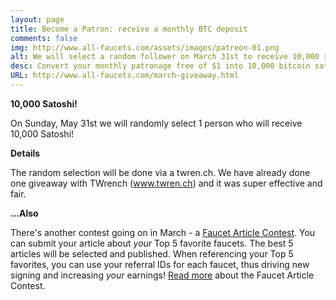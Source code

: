 ```yaml
---
layout: page
title: Become a Patron: receive a monthly BTC deposit
comments: false
img: http://www.all-faucets.com/assets/images/patreon-01.png
alt: We will select a random follower on March 31st to receive 10,000 satoshi! Follow and Retweet this!
desc: Convert your monthly patronage free of $1 into 10,000 bitcoin satoshi! Start at $1 or invest more - other tiers available!
URL: http://www.all-faucets.com/march-giveaway.html
---
```


**10,000 Satoshi!**

</p>
On Sunday, May 31st we will randomly select 1 person who will receive 10,000 Satoshi!

**Details**

The random selection will be done via a twren.ch. We have already done one giveaway with TWrench (www.twren.ch) and it was super effective and fair.

**...Also**

There's another contest going on in March - a <a href="/march-article-contest.html">Faucet Article Contest</a>. You can submit your article about <i>your</i> Top 5 favorite faucets. The best 5 articles will be selected and published. When referencing your Top 5 favorites, you can use your referral IDs for each faucet, thus driving new signing and increasing <i>your</i> earnings! <a href="/march-article-contest.html">Read more</a> about the Faucet Article Contest.
